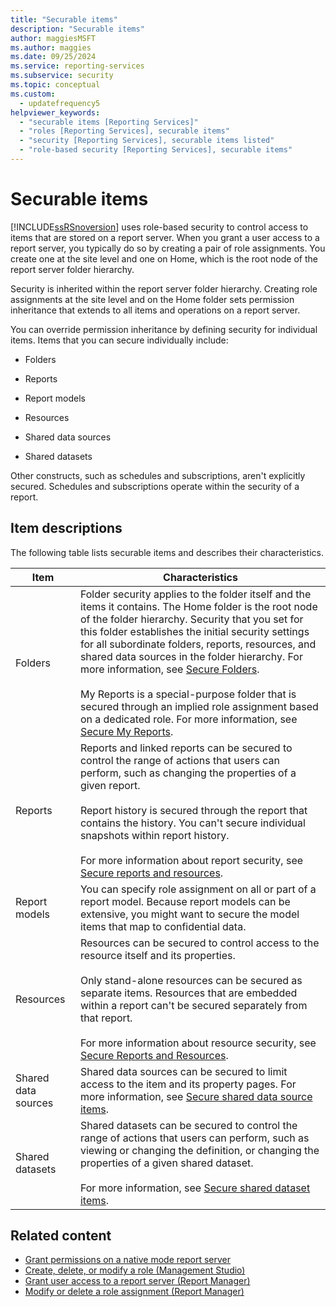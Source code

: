 ```yaml
---
title: "Securable items"
description: "Securable items"
author: maggiesMSFT
ms.author: maggies
ms.date: 09/25/2024
ms.service: reporting-services
ms.subservice: security
ms.topic: conceptual
ms.custom:
  - updatefrequency5
helpviewer_keywords:
  - "securable items [Reporting Services]"
  - "roles [Reporting Services], securable items"
  - "security [Reporting Services], securable items listed"
  - "role-based security [Reporting Services], securable items"
---
```

# Securable items
  [!INCLUDE[ssRSnoversion](../../includes/ssrsnoversion-md.md)] uses role-based security to control access to items that are stored on a report server. When you grant a user access to a report server, you typically do so by creating a pair of role assignments. You create one at the site level and one on Home, which is the root node of the report server folder hierarchy. 
  
 Security is inherited within the report server folder hierarchy. Creating role assignments at the site level and on the Home folder sets permission inheritance that extends to all items and operations on a report server.  
  
 You can override permission inheritance by defining security for individual items. Items that you can secure individually include:  
  
-   Folders  
  
-   Reports  
  
-   Report models  
  
-   Resources  
  
-   Shared data sources  
  
-   Shared datasets  
  
 Other constructs, such as schedules and subscriptions, aren't explicitly secured. Schedules and subscriptions operate within the security of a report.  
  
## Item descriptions  
 The following table lists securable items and describes their characteristics.  
  
|Item|Characteristics|  
|----------|---------------------|  
|Folders|Folder security applies to the folder itself and the items it contains. The Home folder is the root node of the folder hierarchy. Security that you set for this folder establishes the initial security settings for all subordinate folders, reports, resources, and shared data sources in the folder hierarchy. For more information, see [Secure Folders](../../reporting-services/security/secure-folders.md).<br /><br /> My Reports is a special-purpose folder that is secured through an implied role assignment based on a dedicated role. For more information, see [Secure My Reports](../../reporting-services/security/secure-my-reports.md).|  
|Reports|Reports and linked reports can be secured to control the range of actions that users can perform, such as changing the properties of a given report.<br /><br /> Report history is secured through the report that contains the history. You can't secure individual snapshots within report history.<br /><br /> For more information about report security, see [Secure reports and resources](../../reporting-services/security/secure-reports-and-resources.md).|  
|Report models|You can specify role assignment on all or part of a report model. Because report models can be extensive, you might want to secure the model items that map to confidential data.|  
|Resources|Resources can be secured to control access to the resource itself and its properties.<br /><br /> Only stand-alone resources can be secured as separate items. Resources that are embedded within a report can't be secured separately from that report.<br /><br /> For more information about resource security, see [Secure Reports and Resources](../../reporting-services/security/secure-reports-and-resources.md).|  
|Shared data sources|Shared data sources can be secured to limit access to the item and its property pages. For more information, see [Secure shared data source items](../../reporting-services/security/secure-shared-data-source-items.md).|  
|Shared datasets|Shared datasets can be secured to control the range of actions that users can perform, such as viewing or changing the definition, or changing the properties of a given shared dataset.<br /><br /> For more information, see [Secure shared dataset items](../../reporting-services/security/secure-shared-dataset-items.md).|  
  
## Related content

- [Grant permissions on a native mode report server](../../reporting-services/security/granting-permissions-on-a-native-mode-report-server.md)
- [Create, delete, or modify a role &#40;Management Studio&#41;](../../reporting-services/security/role-definitions-create-delete-or-modify.md)
- [Grant user access to a report server &#40;Report Manager&#41;](./grant-user-access-to-a-report-server.md)
- [Modify or delete a role assignment &#40;Report Manager&#41;](../../reporting-services/security/role-assignments-modify-or-delete.md)
